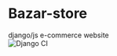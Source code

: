 # Bazar-store
django/js e-commerce website<br>
![Django CI](https://github.com/yassinejr/Bazar-store/workflows/Django%20CI/badge.svg?branch=main)